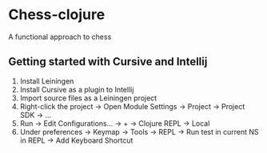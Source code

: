 # Chess-clojure

A functional approach to chess

## Getting started with Cursive and Intellij 

1. Install Leiningen
1. Install Cursive as a plugin to Intellij
1. Import source files as a Leiningen project
1. Right-click the project -> Open Module Settings -> Project -> Project SDK -> ...
1. Run -> Edit Configurations... -> + -> Clojure REPL -> Local
1. Under preferences -> Keymap -> Tools -> REPL -> Run test in current NS in REPL -> Add Keyboard Shortcut
